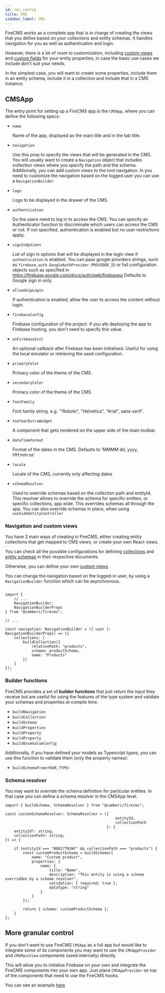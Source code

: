 ```yaml
---
id: cms_config
title: CMS
sidebar_label: CMS
---
```


FireCMS works as a complete app that is in charge of creating the views that
you define based on your collections and entity schemas. It handles
navigation for you as well as authentication and login.

However, there is a lot of room to customization, including [custom views](custom_views.md)
and [custom fields](custom_fields.md) for your entity properties, in case the basic use cases
we include don't suit your needs.

In the simplest case, you will want to create some properties, include them
in an entity schema, include it in a collection and include that in a CMS
instance.


## CMSApp

The entry point for setting up a FireCMS app is the `CMSApp`, where you can
define the following specs:

- `name`

  Name of the app, displayed as the main title and in the tab title.

- `navigation`

  Use this prop to specify the views that will be generated in the
  CMS. You will usually want to create a `Navigation` object that includes
  collection views where you specify the path and the schema. Additionally, you
  can add custom views to the root navigation. In you need to customize the
  navigation based on the logged user you can use a `NavigationBuilder`

- `logo`

  Logo to be displayed in the drawer of the CMS.

- `authentication`

  Do the users need to log in to access the CMS. You can
  specify an Authenticator function to discriminate which users can access the
  CMS or not. If not specified, authentication is enabled but no user
  restrictions apply.

- `signInOptions`

  List of sign in options that will be displayed in the login
  view if `authentication` is enabled. You can pass google providers strings,
  such as `firebase.auth.GoogleAuthProvider.PROVIDER_ID` or full configuration
  objects such as specified
  in https://firebase.google.com/docs/auth/web/firebaseui
  Defaults to Google sign in only.

- `allowSkipLogin`

  If authentication is enabled, allow the user to access the
  content without login.

- `firebaseConfig`

  Firebase configuration of the project. If you afe deploying
  the app to Firebase hosting, you don't need to specify this value.

- `onFirebaseInit`

  An optional callback after Firebase has been initialised.
  Useful for using the local emulator or retrieving the used configuration.

- `primaryColor`

  Primary color of the theme of the CMS.

- `secondaryColor`

  Primary color of the theme of the CMS.

- `fontFamily`

  Font family string. e.g. '"Roboto", "Helvetica", "Arial",
  sans-serif'.

- `toolbarExtraWidget`

  A component that gets rendered on the upper side of the
  main toolbar.

- `dateTimeFormat`

  Format of the dates in the CMS. Defaults to 'MMMM dd, yyyy,
  HH:mm:ss'

- `locale`

  Locale of the CMS, currently only affecting dates

- `schemaResolver`

  Used to override schemas based on the collection path and
  entityId. This resolver allows to override the schema for specific entities,
  or specific collections, app wide. This overrides schemas all through the app.
  You can also override schemas in place, when using `useSideEntityController`


### Navigation and custom views

You have 2 main ways of creating in FireCMS, either creating entity collections
that get mapped to CMS views, or create your own React views.

You can check all the possible configurations for defining [collections](collections.md)
and [entity schemas](entity_schemas.md) in their respective documents.

Otherwise, you can define your own [custom views](custom_views.md).

You can change the navigation based on the logged-in user, by using a `NavigationBuilder`
function which can be asynchronous.

```tsx

import {
    // ...
    NavigationBuilder,
    NavigationBuilderProps
} from "@camberi/firecms";

// ...

const navigation: NavigationBuilder = ({ user }: NavigationBuilderProps) => ({
    collections: [
        buildCollection({
            relativePath: "products",
            schema: productSchema,
            name: "Products"
        })
    ]
});
```

### Builder functions

FireCMS provides a set of **builder functions** that just return the input they
receive but are useful for using the features of the type system and validate
your schemas and properties at compile time.

* `buildNavigation`
* `buildCollection`
* `buildSchema`
* `buildProperties`
* `buildProperty`
* `buildProperty`
* `buildEnumValueConfig`

Additionally, if you have defined your models as Typescript types, you can
use this function to validate them (only the property names):
* `buildSchemaFrom<YOUR_TYPE>`



### Schema resolver

You may want to override the schema definition for particular entities. In
that case you can define a schema resolver in the CMSApp level.

```tsx
import { buildSchema, SchemaResolver } from "@camberi/firecms";

const customSchemaResolver: SchemaResolver = ({
                                                  entityId,
                                                  collectionPath
                                              }: {
    entityId?: string;
    collectionPath: string;
}) => {

    if (entityId === "B0017TNJWY" && collectionPath === "products") {
        const customProductSchema = buildSchema({
            name: "Custom product",
            properties: {
                name: {
                    title: "Name",
                    description: "This entity is using a schema overridden by a schema resolver",
                    validation: { required: true },
                    dataType: "string"
                }
            }
        });

        return { schema: customProductSchema };
    }
};
```


## More granular control

If you don't want to use FireCMS `CMSApp` as a full app but would like to
integrate some of its components you may want to use the `CMSAppProvider`
and `CMSMainView`
components (used internally) directly.

This will allow you to initialise Firebase on your own and integrate the FireCMS
components into your own app. Just place `CMSAppProvider` on top of the
components that need to use the FireCMS hooks.

You can see an
example [here](https://github.com/Camberi/firecms/blob/master/example/src/SimpleAppWithProvider.tsx)

